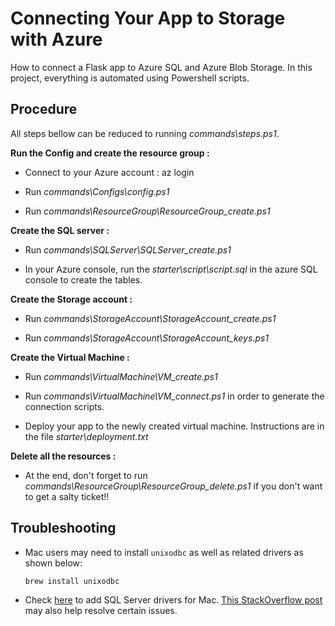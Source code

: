 # Connecting Your App to Storage with Azure

How to connect a Flask app to Azure SQL and Azure Blob Storage. In this project, everything is automated using Powershell scripts.

## Procedure

All steps bellow can be reduced to running *commands\steps.ps1*.

**Run the Config and create the resource group :**

- Connect to your Azure account : az login

- Run *commands\Configs\config.ps1*

- Run *commands\ResourceGroup\ResourceGroup_create.ps1*

**Create the SQL server :**

- Run *commands\SQLServer\SQLServer_create.ps1*

- In your Azure console, run the *starter\script\script.sql* in the azure SQL console to create the tables.

**Create the Storage account :**

- Run *commands\StorageAccount\StorageAccount_create.ps1*

- Run *commands\StorageAccount\StorageAccount_keys.ps1*

**Create the Virtual Machine :**

- Run *commands\VirtualMachine\VM_create.ps1*

- Run *commands\VirtualMachine\VM_connect.ps1* in order to generate the connection scripts.

- Deploy your app to the newly created virtual machine. Instructions are in the file *starter\deployment.txt*

**Delete all the resources :**

- At the end, don't forget to run *commands\ResourceGroup\ResourceGroup_delete.ps1* if you don't want to get a salty ticket!!

## Troubleshooting

- Mac users may need to install `unixodbc` as well as related drivers as shown below:
    ```bash
    brew install unixodbc
    ```
- Check [here](https://docs.microsoft.com/en-us/sql/connect/odbc/linux-mac/install-microsoft-odbc-driver-sql-server-macos?view=sql-server-ver15) to add SQL Server drivers for Mac. [This StackOverflow post](https://stackoverflow.com/questions/44527452/cant-open-lib-odbc-driver-13-for-sql-server-sym-linking-issue) may also help resolve certain issues.
